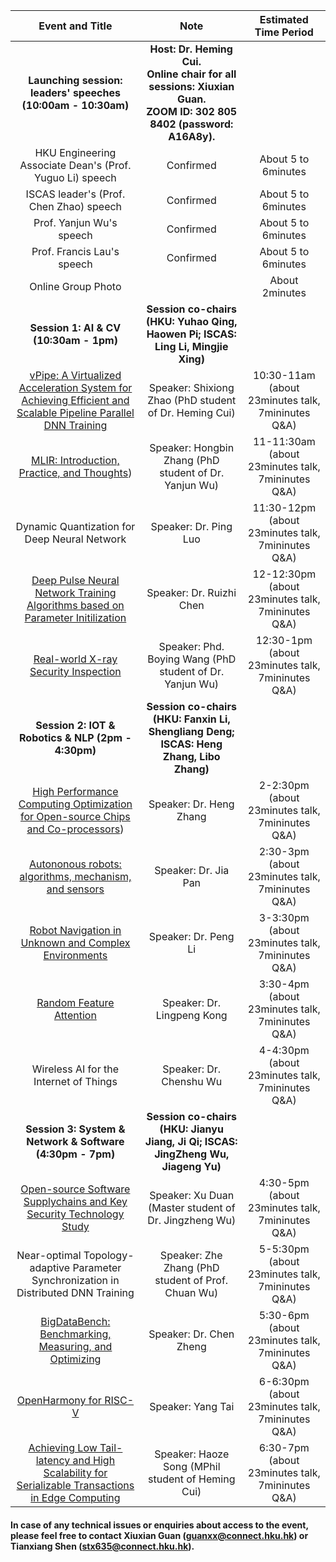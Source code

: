 
| Event and Title | Note | Estimated Time Period |
| :---: | :---: | :---: |
| <b>Launching session: leaders' speeches (10:00am - 10:30am) </b> | <b>Host: Dr. Heming Cui.  <br> Online chair for all sessions: Xiuxian Guan.  <br>  ZOOM ID: 302 805 8402 (password: A16A8y).</b> |  |
| HKU Engineering Associate Dean's (Prof. Yuguo Li) speech | Confirmed | About 5 to 6minutes |
| ISCAS leader's (Prof. Chen Zhao) speech | Confirmed | About 5 to 6minutes |
| Prof. Yanjun Wu's speech | Confirmed | About 5 to 6minutes |
| Prof. Francis Lau's speech | Confirmed | About 5 to 6minutes |
| Online Group Photo |  | About 2minutes |
| <b>Session 1: AI & CV (10:30am - 1pm)</b> | <b> Session co-chairs (HKU: Yuhao Qing, Haowen Pi; ISCAS: Ling Li, Mingjie Xing) </b> |  |
| [vPipe: A Virtualized Acceleration System for Achieving Efficient and Scalable Pipeline Parallel DNN Training](iscas2021/1-Shixiong%20Zhao.pptx) | Speaker: Shixiong Zhao (PhD student of Dr. Heming Cui) | 10:30-11am (about 23minutes talk, 7mininutes Q&A) |
| [MLIR: Introduction, Practice, and Thoughts](iscas2021/1-2-Hongbin%20Zhang%20MLIR.pdf)) | Speaker: Hongbin Zhang (PhD student of Dr. Yanjun Wu) | 11-11:30am (about 23minutes talk, 7mininutes Q&A) |
| Dynamic Quantization for Deep Neural Network | Speaker: Dr. Ping Luo | 11:30-12pm (about 23minutes talk, 7mininutes Q&A) |
| [Deep Pulse Neural Network Training Algorithms based on Parameter Initilization](iscas2021/1-4-Chen%20Ruizhi.mp4) | Speaker: Dr. Ruizhi Chen | 12-12:30pm (about 23minutes talk, 7mininutes Q&A) |
| [Real-world X-ray Security Inspection](iscas2021/1-5-Wang%20Boying.mp4) | Speaker: Phd. Boying Wang (PhD student of Dr. Yanjun Wu) | 12:30-1pm (about 23minutes talk, 7mininutes Q&A) |
| <b> Session 2: IOT & Robotics & NLP (2pm - 4:30pm)</b> | <b>Session co-chairs (HKU: Fanxin Li, Shengliang Deng; ISCAS: Heng Zhang, Libo Zhang)</b> |  |
| [High Performance Computing Optimization for Open-source Chips and Co-processors](iscas2021/2-1-Zhang%20Heng.mp4)) | Speaker: Dr. Heng Zhang | 2-2:30pm (about 23minutes talk, 7mininutes Q&A) |
| [Autononous robots: algorithms, mechanism, and sensors](iscas2021/2-2-Pan%20Jia.mp4) | Speaker: Dr. Jia Pan | 2:30-3pm (about 23minutes talk, 7mininutes Q&A) |
| [Robot Navigation in Unknown and Complex Environments](iscas2021/2-3-Li%20Peng.mp4) | Speaker: Dr. Peng Li | 3-3:30pm (about 23minutes talk, 7mininutes Q&A) |
| [Random Feature Attention](iscas2021/2-4-Kong%20Lingpeng.mp4) | Speaker: Dr. Lingpeng Kong | 3:30-4pm (about 23minutes talk, 7mininutes Q&A) |
| Wireless AI for the Internet of Things | Speaker: Dr. Chenshu Wu | 4-4:30pm (about 23minutes talk, 7mininutes Q&A) |
| <b>Session 3: System & Network & Software (4:30pm - 7pm)</b> | <b>Session co-chairs (HKU: Jianyu Jiang, Ji Qi; ISCAS: JingZheng Wu, Jiageng Yu)</b> |  |
| [Open-source Software Supplychains and Key Security Technology Study](iscas2021/3-1-Duan%20Xu.mp4) | Speaker: Xu Duan (Master student of Dr. Jingzheng Wu) | 4:30-5pm (about 23minutes talk, 7mininutes Q&A) |
| Near-optimal Topology-adaptive Parameter Synchronization in Distributed DNN Training | Speaker: Zhe Zhang (PhD student of Prof. Chuan Wu) | 5-5:30pm (about 23minutes talk, 7mininutes Q&A) |
| [BigDataBench: Benchmarking, Measuring, and Optimizing](iscas2021/3-3-Zheng%20Chen.mp4) | Speaker: Dr. Chen Zheng | 5:30-6pm (about 23minutes talk, 7mininutes Q&A) |
| [OpenHarmony for RISC-V](iscas2021/3-4-Tai%20Yang.mp4) | Speaker: Yang Tai | 6-6:30pm (about 23minutes talk, 7mininutes Q&A) |
| [Achieving Low Tail-latency and High Scalability for Serializable Transactions in Edge Computing](iscas2021/3-5-Song%20Haoze.mp4) | Speaker: Haoze Song (MPhil student of Heming Cui) | 6:30-7pm (about 23minutes talk, 7mininutes Q&A) |


#### In case of any technical issues or enquiries about access to the event, please feel free to contact **Xiuxian Guan (<guanxx@connect.hku.hk>)** or **Tianxiang Shen (<stx635@connect.hku.hk>)**.
